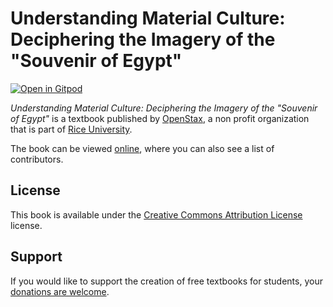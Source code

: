 # Understanding Material Culture: Deciphering the Imagery of the "Souvenir of Egypt"

[![Open in Gitpod](https://gitpod.io/button/open-in-gitpod.svg)](https://gitpod.io/from-referrer/)

_Understanding Material Culture: Deciphering the Imagery of the "Souvenir of Egypt"_ is a textbook published by [OpenStax](https://openstax.org/), a non profit organization that is part of [Rice University](https://www.rice.edu/).

The book can be viewed [online](https://github.com/cnx-user-books/cnxbook-understanding-material-culture-deciphering-the-imagery-of-the-souvenir-of-egypt/releases/latest), where you can also see a list of contributors.

## License
This book is available under the [Creative Commons Attribution License](./LICENSE) license.

## Support
If you would like to support the creation of free textbooks for students, your [donations are welcome](https://riceconnect.rice.edu/donation/support-openstax-banner).
